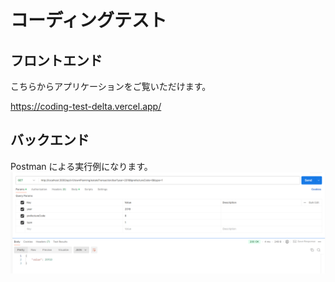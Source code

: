 # コーディングテスト

## フロントエンド

こちらからアプリケーションをご覧いただけます。

https://coding-test-delta.vercel.app/

## バックエンド

Postman による実行例になります。
![Postmanの実行結果](my-nest-app/test/postman-ressult/success_result.png)

